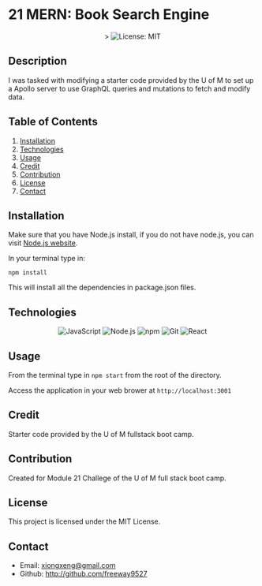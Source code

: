 # 21 MERN: Book Search Engine

<p align="center">>
  <img src="https://img.shields.io/badge/License-MIT-blue" alt="License: MIT">
</p>

## Description

I was tasked with modifying a starter code provided by the U of M to set up a Apollo server to use GraphQL queries and mutations to fetch and modify data.


## Table of Contents
1. [Installation](#installation)
2. [Technologies](#technologies)
3. [Usage](#usage)
4. [Credit](#credit)
5. [Contribution](#contribution)
6. [License](#license)
7. [Contact](#contact)

## Installation
Make sure that you have Node.js install, if you do not have node.js, you can visit [Node.js website](https://nodejs.org/en).

In your terminal type in:

```
npm install          
```
This will install all the dependencies in package.json files.

## Technologies

<p align="center">
  <img src="https://img.shields.io/badge/-JavaScript-blue?logo=JavaScript&logoColor=white" alt="JavaScript">
  <img src="https://img.shields.io/badge/-Node.js-purple?logo=Node.js&logoColor=white" alt="Node.js">
  <img src="https://img.shields.io/badge/-npm-CB3837?logo=npm&logoColor=white" alt="npm">
  <img src="https://img.shields.io/badge/-Git-orange?logo=Git&logoColor=white" alt="Git">
<img src="https://img.shields.io/badge/-React-blue?logo=react&logoColor=white" alt="React">

</p>

## Usage

From the terminal type in `npm start` from the root of the directory. 

Access the application in your web brower at ```http://localhost:3001```

## Credit

Starter code provided by the U of M fullstack boot camp.

## Contribution

Created for Module 21 Challege of the U of M full stack boot camp. 

## License

This project is licensed under the MIT License.

## Contact

 * Email: xiongxeng@gmail.com
 * Github: http://github.com/freeway9527